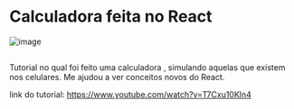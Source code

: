 # Calculadora feita no React

![image](https://user-images.githubusercontent.com/101509337/220175739-17880881-ad91-41b3-a91b-2474aa2dd7b6.png)


##
Tutorial no qual foi feito uma calculadora , simulando aquelas que existem nos celulares. Me ajudou a ver conceitos novos do React.

link do tutorial: https://www.youtube.com/watch?v=T7Cxu10Kln4

